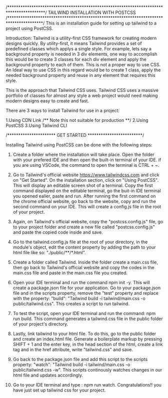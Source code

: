 /*****************************************************************************************/
                            TAILWIND INSTALLATION WITH POSTCSS
/****************************************************************************************/
This is an installation guide for setting up tailwind to a project using PostCSS.

Introduction:
Tailwind is a utility-first CSS framework for creating modern designs quickly. By utility-first, it means Tailwind provides a set of predefined classes which applys a single style. For example, lets say a background property is needed in 3 div elements, one way to accomplish this would be to create 3 classes for each div element and apply the background property to each of them. This is not a proper way to use CSS. An Ideal way to use CSS in this regard would be to create 1 class, apply the needed background property and reuse in any element that requires this style.

This is the approach that Tailwind CSS uses. Tailwind CSS uses a massive portfolio of classes for almost any style a web project would need making modern designs easy to create and fast.

There are 3 ways to install Tailwind for use in a project:

1.Using CDN Link   /** Note this not suitable for production **/
2.Using PostCSS 
3.Using Tailwind CLI


/**********************  GET STARTED  *************************/

Installing Tailwind using PostCSS can be done with the following steps:

1. Create a folder where the installation will take place. Open the folder with your prefered IDE and then open the built-in terminal of your IDE. if you are using VSCode, the command to open the terminal is CTRL + ~.

2. Go to Tailwind's official website https://www.tailwindcss.com and click on "Get Started". On the installation section, click on "Using PostCSS". This will display an editable screen shot of a terminal. Copy the first command displayed on the editable terminal, go the buit-in IDE terminal you opened ealier, paste and run. After running the first command on the chrome official website, go back to the website, copy and run the second command on your IDE. This will create a config.js file in the root of your project.

3. Again, on Tailwind's official website, copy the "postcss.config.js" file, go to your project folder and create a new file called "postcss.config.js" and paste the copied code inside and save.

4. Go to the tailwind.config.js file at the root of your directory, in the module's object, edit the content property by adding the path to your html file like so: "./public/**/*.html".

5. Create a folder called Tailwind. Inside the folder create a main.css file, then go back to Tailwind's official website and copy the codes in the main.css file and paste in the main.css file you created.

6. Open your IDE terminal and run the command npm init -y. This will create a package.json file for your application. Go to your package.json file and in the scripts property, remove the "test" property and replace with the property: "build": "Tailwind build -i tailwind/main.css -o public/tailwind.css". This creates a script to run tailwind.

7. To test the script, open your IDE terminal and run the command: npm run build. This command generates a tailwind.css file in the public folder of your project's directory.

8. Lastly, link tailwind to your html file. To do this, go to the public folder and create an index.html file. Generate a boilerplate markup by pressing SHIFT + 1 and the enter key, in the head section of the html, create a link tag and in the href attribute, write "tailwind.css" and save.

9. Go back to the package.json file and add this script to the scripts property: "watch": "Tailwind build -i tailwind/main.css -o public/tailwind.css -w". This scripts continously watches changes in our html file and updates accordingly.

10. Go to your IDE terminal and type : npm run watch. Congratulations!! you have just set up tailwind css for your project.
